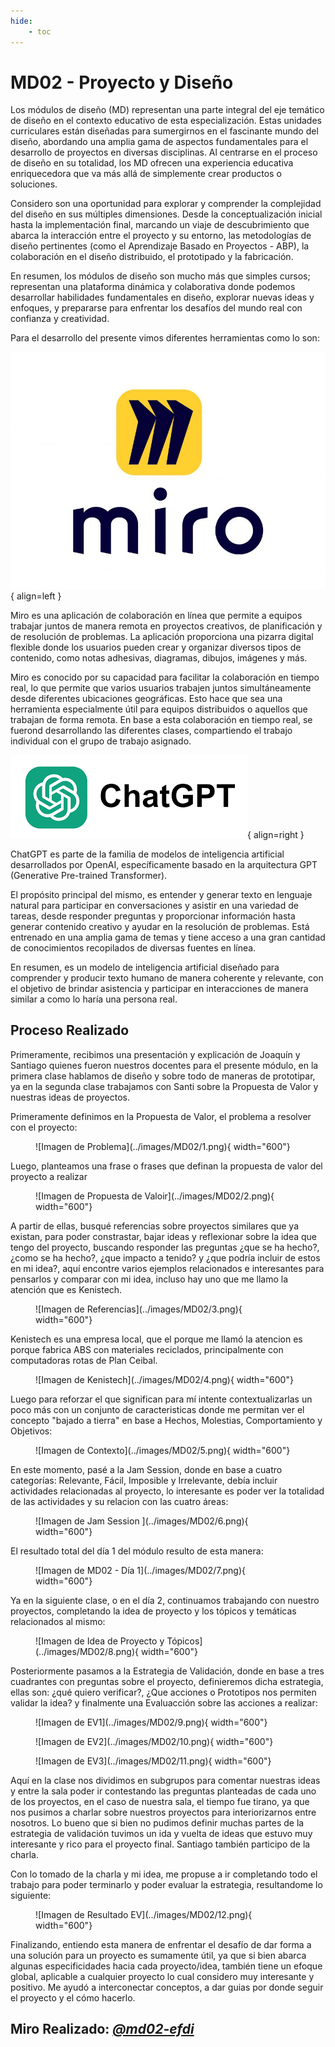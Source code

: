 ```yaml
---
hide:
    - toc
---
```


# MD02 - Proyecto y Diseño

Los módulos de diseño (MD) representan una parte integral del eje temático de diseño en el contexto educativo de esta especialización. Estas unidades curriculares están diseñadas para sumergirnos en el fascinante mundo del diseño, abordando una amplia gama de aspectos fundamentales para el desarrollo de proyectos en diversas disciplinas. Al centrarse en el proceso de diseño en su totalidad, los MD ofrecen una experiencia educativa enriquecedora que va más allá de simplemente crear productos o soluciones.

Considero son una oportunidad para explorar y comprender la complejidad del diseño en sus múltiples dimensiones. Desde la conceptualización inicial hasta la implementación final, marcando un viaje de descubrimiento que abarca la interacción entre el proyecto y su entorno, las metodologías de diseño pertinentes (como el Aprendizaje Basado en Proyectos - ABP), la colaboración en el diseño distribuido, el prototipado y la fabricación.

En resumen, los módulos de diseño son mucho más que simples cursos; representan una plataforma dinámica y colaborativa donde podemos desarrollar habilidades fundamentales en diseño, explorar nuevas ideas y enfoques, y prepararse para enfrentar los desafíos del mundo real con confianza y creatividad.

Para el desarrollo del presente vimos diferentes herramientas como lo son: 

![Imagen de MIRO](../images/MD01/miro.png#md01){ align=left }

Miro es una aplicación de colaboración en línea que permite a equipos trabajar juntos de manera remota en proyectos creativos, de planificación y de resolución de problemas. La aplicación proporciona una pizarra digital flexible donde los usuarios pueden crear y organizar diversos tipos de contenido, como notas adhesivas, diagramas, dibujos, imágenes y más.

Miro es conocido por su capacidad para facilitar la colaboración en tiempo real, lo que permite que varios usuarios trabajen juntos simultáneamente desde diferentes ubicaciones geográficas. Esto hace que sea una herramienta especialmente útil para equipos distribuidos o aquellos que trabajan de forma remota. En base a esta colaboración en tiempo real, se fuerond desarrollando las diferentes clases, compartiendo el trabajo individual con el grupo de trabajo asignado.

![Imagen de ChatGPT](../images/MD01/chatgpt.png#md01){ align=right }

ChatGPT es parte de la familia de modelos de inteligencia artificial desarrollados por OpenAI, específicamente basado en la arquitectura GPT (Generative Pre-trained Transformer).

El propósito principal del mismo, es entender y generar texto en lenguaje natural para participar en conversaciones y asistir en una variedad de tareas, desde responder preguntas y proporcionar información hasta generar contenido creativo y ayudar en la resolución de problemas. Está entrenado en una amplia gama de temas y tiene acceso a una gran cantidad de conocimientos recopilados de diversas fuentes en línea.

En resumen, es un modelo de inteligencia artificial diseñado para comprender y producir texto humano de manera coherente y relevante, con el objetivo de brindar asistencia y participar en interacciones de manera similar a como lo haría una persona real.

## Proceso Realizado

Primeramente, recibimos una presentación y explicación de Joaquín y Santiago quienes fueron nuestros docentes para el presente módulo, en la primera clase hablamos de diseño y sobre todo de maneras de prototipar, ya en la segunda clase trabajamos con Santi sobre la Propuesta de Valor y nuestras ideas de proyectos.

Primeramente definimos en la Propuesta de Valor, el problema a resolver con el proyecto:

<figure markdown="span">
  ![Imagen de Problema](../images/MD02/1.png){ width="600"}
</figure>

Luego, planteamos una frase o frases que definan la propuesta de valor del proyecto a realizar

<figure markdown="span">
  ![Imagen de Propuesta de Valoir](../images/MD02/2.png){ width="600"}
</figure>

A partir de ellas, busqué referencias sobre proyectos similares que ya existan, para poder constrastar, bajar ideas y reflexionar sobre la idea que tengo del proyecto, buscando responder las preguntas ¿que se ha hecho?, ¿como se ha hecho?, ¿que impacto a tenido? y ¿que podría incluir de estos en mi idea?, aquí encontre varios ejemplos relacionados e interesantes para pensarlos y comparar con mi idea, incluso hay uno que me llamo la atención que es Kenistech.

<figure markdown="span">
  ![Imagen de Referencias](../images/MD02/3.png){ width="600"}
</figure>

Kenistech es una empresa local, que el porque me llamó la atencion es porque fabrica ABS con materiales reciclados, principalmente con computadoras rotas de Plan Ceibal.

<figure markdown="span">
  ![Imagen de Kenistech](../images/MD02/4.png){ width="600"}
</figure>

Luego para reforzar el que significan para mí intente contextualizarlas un poco más con un conjunto de caracteristicas donde me permitan ver el concepto "bajado a tierra" en base a Hechos, Molestias, Comportamiento y Objetivos:

<figure markdown="span">
  ![Imagen de Contexto](../images/MD02/5.png){ width="600"}
</figure>

En este momento, pasé a la Jam Session, donde en base a cuatro categorías: Relevante, Fácil, Imposible y Irrelevante, debía incluir actividades relacionadas al proyecto, lo interesante es poder ver la totalidad de las actividades y su relacion con las cuatro áreas: 

<figure markdown="span">
  ![Imagen de Jam Session ](../images/MD02/6.png){ width="600"}
</figure>

El resultado total del día 1 del módulo resulto de esta manera:

<figure markdown="span">
  ![Imagen de MD02 - Día 1](../images/MD02/7.png){ width="600"}
</figure>

Ya en la siguiente clase, o en el día 2, continuamos trabajando con nuestro proyectos, completando la idea de proyecto y los tópicos y temáticas relacionados al mismo:

<figure markdown="span">
  ![Imagen de Idea de Proyecto y Tópicos](../images/MD02/8.png){ width="600"}
</figure>

Posteriormente pasamos a la Estrategia de Validación, donde en base a tres cuadrantes con preguntas sobre el proyecto, definieremos dicha estrategia, ellas son: ¿qué quiero verificar?, ¿Que acciones o Prototipos nos permiten validar la idea? y finalmente una Evaluacción sobre las acciones a realizar:

<figure markdown="span">
  ![Imagen de EV1](../images/MD02/9.png){ width="600"}
</figure>

<figure markdown="span">
  ![Imagen de EV2](../images/MD02/10.png){ width="600"}
</figure>

<figure markdown="span">
  ![Imagen de EV3](../images/MD02/11.png){ width="600"}
</figure>

Aquí en la clase nos dividimos en subgrupos para comentar nuestras ideas y entre la sala poder ir contestando las preguntas planteadas de cada uno de los proyectos, en el caso de nuestra sala, el tiempo fue tirano, ya que nos pusimos a charlar sobre nuestros proyectos para interiorizarnos entre nosotros. Lo bueno que si bien no pudimos definir muchas partes de la estrategia de validación tuvimos un ida y vuelta de ideas que estuvo muy interesante y rico para el proyecto final. Santiago también participo de la charla.

Con lo tomado de la charla y mi idea, me propuse a ir completando todo el trabajo para poder terminarlo y poder evaluar la estrategia, resultandome lo siguiente:

<figure markdown="span">
  ![Imagen de Resultado EV](../images/MD02/12.png){ width="600"}
</figure>

Finalizando, entiendo esta manera de enfrentar el desafío de dar forma a una solución para un proyecto es sumamente útil, ya que si bien abarca algunas especificidades hacia cada proyecto/idea, también tiene un efoque global, aplicable a cualquier proyecto lo cual considero muy interesante y positivo.
Me ayudó a interconectar conceptos, a dar guias por donde seguir el proyecto y el cómo hacerlo.

## Miro Realizado: *[@md02-efdi](https://miro.com/app/board/uXjVK9Q-_oY=/)*
